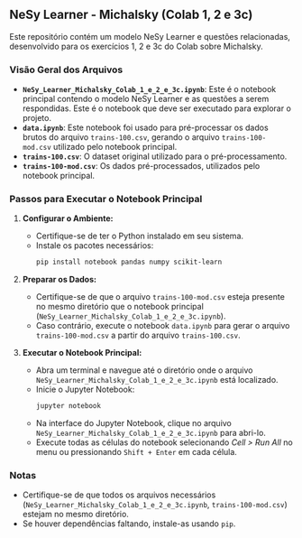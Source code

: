 ## NeSy Learner - Michalsky (Colab 1, 2 e 3c)

Este repositório contém um modelo NeSy Learner e questões relacionadas, desenvolvido para os exercícios 1, 2 e 3c do Colab sobre Michalsky.

### Visão Geral dos Arquivos

- **`NeSy_Learner_Michalsky_Colab_1_e_2_e_3c.ipynb`**: Este é o notebook principal contendo o modelo NeSy Learner e as questões a serem respondidas. Este é o notebook que deve ser executado para explorar o projeto.
- **`data.ipynb`**: Este notebook foi usado para pré-processar os dados brutos do arquivo `trains-100.csv`, gerando o arquivo  `trains-100-mod.csv` utilizado pelo notebook principal.
- **`trains-100.csv`**: O dataset original utilizado para o pré-processamento.
- **`trains-100-mod.csv`**: Os dados pré-processados, utilizados pelo notebook principal.

### Passos para Executar o Notebook Principal

1. **Configurar o Ambiente:**
   - Certifique-se de ter o Python instalado em seu sistema.
   - Instale os pacotes necessários:
     ```bash
     pip install notebook pandas numpy scikit-learn
     ```

2. **Preparar os Dados:**
   - Certifique-se de que o arquivo `trains-100-mod.csv` esteja presente no mesmo diretório que o notebook principal (`NeSy_Learner_Michalsky_Colab_1_e_2_e_3c.ipynb`). 
   - Caso contrário, execute o notebook `data.ipynb` para gerar o arquivo `trains-100-mod.csv` a partir do arquivo `trains-100.csv`.

3. **Executar o Notebook Principal:**
   - Abra um terminal e navegue até o diretório onde o arquivo `NeSy_Learner_Michalsky_Colab_1_e_2_e_3c.ipynb` está localizado.
   - Inicie o Jupyter Notebook:
     ```bash
     jupyter notebook
     ```
   - Na interface do Jupyter Notebook, clique no arquivo `NeSy_Learner_Michalsky_Colab_1_e_2_e_3c.ipynb` para abri-lo.
   - Execute todas as células do notebook selecionando *Cell > Run All* no menu ou pressionando `Shift + Enter` em cada célula.

### Notas

- Certifique-se de que todos os arquivos necessários (`NeSy_Learner_Michalsky_Colab_1_e_2_e_3c.ipynb`, `trains-100-mod.csv`) estejam no mesmo diretório.
- Se houver dependências faltando, instale-as usando `pip`.
